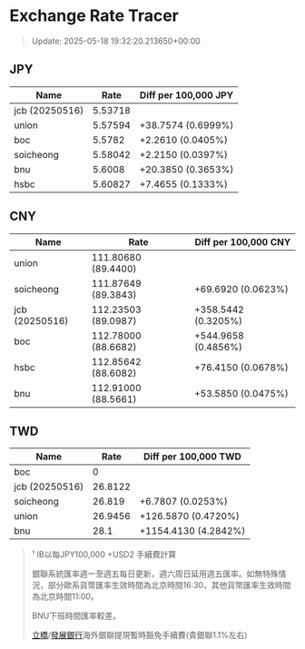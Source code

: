 # Exchange Rate Tracer

> Update: 2025-05-18 19:32:20.213650+00:00

## JPY

| Name           |    Rate | Diff per 100,000 JPY   |
|----------------|---------|------------------------|
| jcb (20250516) | 5.53718 |                        |
| union          | 5.57594 | +38.7574 (0.6999%)     |
| boc            | 5.5782  | +2.2610 (0.0405%)      |
| soicheong      | 5.58042 | +2.2150 (0.0397%)      |
| bnu            | 5.6008  | +20.3850 (0.3653%)     |
| hsbc           | 5.60827 | +7.4655 (0.1333%)      |

## CNY

| Name           | Rate                | Diff per 100,000 CNY   |
|----------------|---------------------|------------------------|
| union          | 111.80680	(89.4400) |                        |
| soicheong      | 111.87649	(89.3843) | +69.6920 (0.0623%)     |
| jcb (20250516) | 112.23503	(89.0987) | +358.5442 (0.3205%)    |
| boc            | 112.78000	(88.6682) | +544.9658 (0.4856%)    |
| hsbc           | 112.85642	(88.6082) | +76.4150 (0.0678%)     |
| bnu            | 112.91000	(88.5661) | +53.5850 (0.0475%)     |

## TWD

| Name           |    Rate | Diff per 100,000 TWD   |
|----------------|---------|------------------------|
| boc            |  0      |                        |
| jcb (20250516) | 26.8122 |                        |
| soicheong      | 26.819  | +6.7807 (0.0253%)      |
| union          | 26.9456 | +126.5870 (0.4720%)    |
| bnu            | 28.1    | +1154.4130 (4.2842%)   |


> ¹ IB以每JPY100,000 +USD2 手續費計算
>
> 銀聯系統匯率週一至週五每日更新，週六周日延用週五匯率。如無特殊情況，部分歐系貨幣匯率生效時間為北京時間16:30，其他貨幣匯率生效時間為北京時間11:00。
>
> BNU下班時間匯率較差。
>
> [立橋](https://www.wlbank.com.mo/uploads/ueditor/file/20181211/1544536513900230.pdf)/[發展銀行](https://www.mdb.com.mo/Service_Charges_20230728.pdf)海外銀聯提現暫時豁免手續費(貴銀聯1.1%左右)

